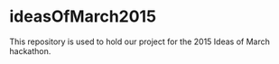 # ideasOfMarch2015
This repository is used to hold our project for the 2015 Ideas of March hackathon.
